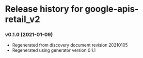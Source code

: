 # Release history for google-apis-retail_v2

### v0.1.0 (2021-01-09)

* Regenerated from discovery document revision 20210105
* Regenerated using generator version 0.1.1

